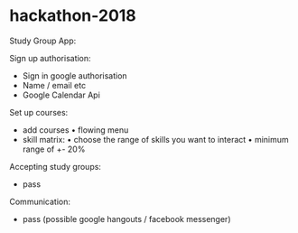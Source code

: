 # hackathon-2018

Study Group App:

Sign up authorisation:
   - Sign in google authorisation
   - Name / email etc
   - Google Calendar Api

Set up courses:
   - add courses
      • flowing menu
   - skill matrix:
      • choose the range of skills you want to interact
      • minimum range of +- 20%

Accepting study groups:
   - pass

Communication:
   - pass (possible google hangouts / facebook messenger)
